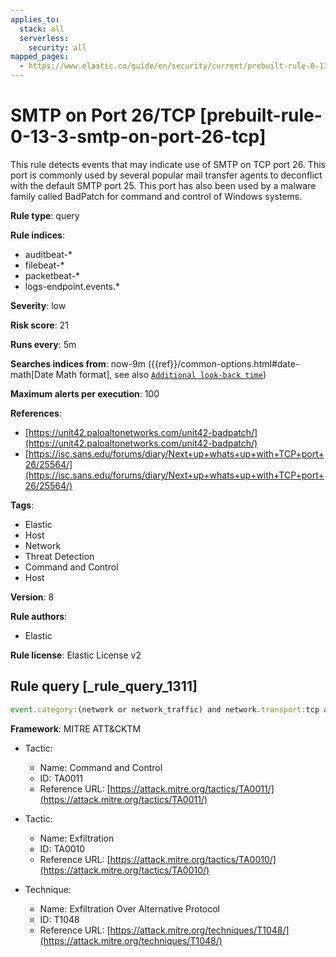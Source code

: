 ```yaml
---
applies_to:
  stack: all
  serverless:
    security: all
mapped_pages:
  - https://www.elastic.co/guide/en/security/current/prebuilt-rule-0-13-3-smtp-on-port-26-tcp.html
---
```


# SMTP on Port 26/TCP [prebuilt-rule-0-13-3-smtp-on-port-26-tcp]

This rule detects events that may indicate use of SMTP on TCP port 26. This port is commonly used by several popular mail transfer agents to deconflict with the default SMTP port 25. This port has also been used by a malware family called BadPatch for command and control of Windows systems.

**Rule type**: query

**Rule indices**:

* auditbeat-*
* filebeat-*
* packetbeat-*
* logs-endpoint.events.*

**Severity**: low

**Risk score**: 21

**Runs every**: 5m

**Searches indices from**: now-9m ({{ref}}/common-options.html#date-math[Date Math format], see also [`Additional look-back time`](docs-content://solutions/security/detect-and-alert/create-detection-rule.md#rule-schedule))

**Maximum alerts per execution**: 100

**References**:

* [https://unit42.paloaltonetworks.com/unit42-badpatch/](https://unit42.paloaltonetworks.com/unit42-badpatch/)
* [https://isc.sans.edu/forums/diary/Next+up+whats+up+with+TCP+port+26/25564/](https://isc.sans.edu/forums/diary/Next+up+whats+up+with+TCP+port+26/25564/)

**Tags**:

* Elastic
* Host
* Network
* Threat Detection
* Command and Control
* Host

**Version**: 8

**Rule authors**:

* Elastic

**Rule license**: Elastic License v2

## Rule query [_rule_query_1311]

```js
event.category:(network or network_traffic) and network.transport:tcp and (destination.port:26 or (event.dataset:zeek.smtp and destination.port:26))
```

**Framework**: MITRE ATT&CKTM

* Tactic:

    * Name: Command and Control
    * ID: TA0011
    * Reference URL: [https://attack.mitre.org/tactics/TA0011/](https://attack.mitre.org/tactics/TA0011/)

* Tactic:

    * Name: Exfiltration
    * ID: TA0010
    * Reference URL: [https://attack.mitre.org/tactics/TA0010/](https://attack.mitre.org/tactics/TA0010/)

* Technique:

    * Name: Exfiltration Over Alternative Protocol
    * ID: T1048
    * Reference URL: [https://attack.mitre.org/techniques/T1048/](https://attack.mitre.org/techniques/T1048/)



